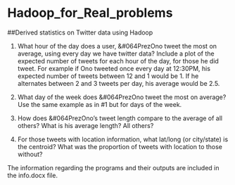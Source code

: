 # Hadoop_for_Real_problems

##Derived statistics on Twitter data using Hadoop

1) What hour of the day does a user, &#064PrezOno tweet the most on average, using every day we have twitter data?  Include a plot of the expected number of tweets for each hour of the day, for those he did tweet.  For example if Ono tweeted once every day at 12:30PM, his expected number of tweets between 12 and 1 would be 1.  If he alternates between 2 and 3 tweets per day, his average would be 2.5.


2) What day of the week does &#064PrezOno tweet the most on average?  Use the same example as in #1 but for days of the week.


3) How does &#064PrezOno’s tweet length compare to the average of all others?  What is his average length?  All others?


4) For those tweets with location information, what lat/long (or city/state) is the centroid?  What was the proportion of tweets with location to those without?
        
        
The information regarding the programs and their outputs are included in the info.docx file. 
